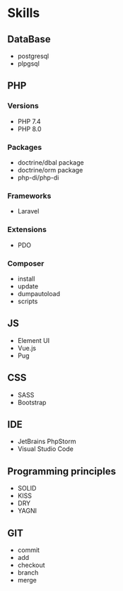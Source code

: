# Skills

## DataBase
- postgresql
- plpgsql

## PHP

### Versions
- PHP 7.4
- PHP 8.0

### Packages
- doctrine/dbal package
- doctrine/orm package
- php-di/php-di

### Frameworks
- Laravel

### Extensions
- PDO

### Composer
- install
- update
- dumpautoload
- scripts


## JS
- Element UI
- Vue.js
- Pug

## CSS
- SASS
- Bootstrap


## IDE
- JetBrains PhpStorm
- Visual Studio Code 

## Programming principles
- SOLID
- KISS
- DRY
- YAGNI

## GIT
- commit
- add
- checkout
- branch
- merge
